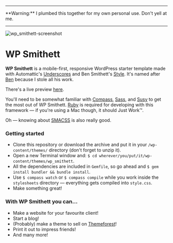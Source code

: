 <hr>
**Warning:** I plumbed this together for my own personal use. Don't yell at me.
<hr>

![wp_smithett-screenshot](https://f.cloud.github.com/assets/436120/2468396/4b92cd2e-afd7-11e3-9964-2863731e0ee5.jpg)

WP Smithett
===========

**WP Smithett** is a mobile-first, responsive WordPress starter template made with Automattic's [Underscores](http://underscores.me) and Ben Smithett's [Style](https://github.com/bensmithett/style). It's named after [Ben](http://bensmithett.com/) because I stole all his work.

There's a live preview [here](http://wp-smithett.tombryan.co/).

You'll need to be somewhat familiar with [Compass](http://compass-style.org/), [Sass](http://sass-lang.com/), and [Susy](http://susy.oddbird.net/) to get the most out of WP Smithett. [Ruby](https://www.ruby-lang.org/en/) is required for developing with this framework — if you're using a Mac though, it should Just Work™. 

Oh — knowing about [SMACSS](http://smacss.com/) is also really good.

### Getting started
* Clone this repository or download the archive and put it in your `/wp-content/themes/` directory (don't forget to unzip it).
* Open a new Terminal window and: `$ cd wherever/you/put/it/wp-content/themes/wp_smithett`.
* All the dependencies are included in `Gemfile`, so go ahead and `$ gem install bundler && bundle install`.
* Use `$ compass watch` or `$ compass compile` while you work inside the `stylesheets` directory — everything gets compiled into `style.css`.
* Make something great!


### With WP Smithett you can...
* Make a website for your favourite client!
* Start a blog!
* (Probably) make a theme to sell on [Themeforest](http://themeforest.net)!
* Print it out to impress friends!
* And many more!
